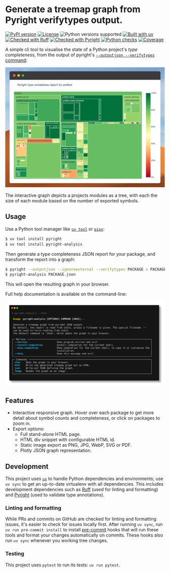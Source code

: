 # Generate a treemap graph from Pyright verifytypes output.

[![PyPI version](https://img.shields.io/pypi/v/pyright-analysis.svg)](https://pypi.python.org/project/pyright-analysis)
[![License](https://img.shields.io/pypi/l/pyright-analysis.svg)](https://pypi.python.org/pypi/ruff)
![Python versions supported](https://img.shields.io/python/required-version-toml?tomlFilePath=https%3A%2F%2Fraw.githubusercontent.com%2Fmjpieters%2Fpyright-analysis%2Fmain%2Fpyproject.toml)
[![Built with uv](https://img.shields.io/endpoint?url=https://raw.githubusercontent.com/astral-sh/uv/main/assets/badge/v0.json)](https://github.com/astral-sh/uv)
[![Checked with Ruff](https://img.shields.io/endpoint?url=https://raw.githubusercontent.com/astral-sh/ruff/main/assets/badge/v2.json)](https://github.com/astral-sh/ruff)
[![Checked with Pyright](https://microsoft.github.io/pyright/img/pyright_badge.svg)](https://microsoft.github.io/pyright/)
[![Python checks](https://github.com/mjpieters/pyright-analysis/actions/workflows/ci-cd.yml/badge.svg)](https://github.com/mjpieters/pyright-analysis/actions/workflows/ci-cd.yml)
[![Coverage](https://codecov.io/gh/mjpieters/pyright-analysis/graph/badge.svg?token=ZRZO4XRBP6)](https://codecov.io/gh/mjpieters/pyright-analysis)

A simple cli tool to visualise the state of a Python project's _type completeness_, from the output of pyright's [`--outputjson --verifytypes` command](https://microsoft.github.io/pyright/#/typed-libraries?id=verifying-type-completeness):

![Sample graph output for prefect](https://raw.githubusercontent.com/mjpieters/pyright-analysis/refs/heads/main/assets/graph-screenshot.png)  <!-- 1980 × 1352 screenshot from Firefox, wrapped with https://shoteasy.fun/screenshot-beautifier/ to 4x3 ratio (2400 × 1800) -->

The interactive graph depicts a projects modules as a tree, with each the size of each module based on the number of exported symbols.

## Usage

Use a Python tool manager like [`uv tool`](https://docs.astral.sh/uv/guides/tools/) or [`pipx`](https://pipx.pypa.io/):

```sh
$ uv tool install pyright
$ uv tool install pyright-analysis
```

Then generate a type completeness JSON report for your package, and transform the report into a graph:

```sh
$ pyright --outputjson --ignoreexternal --verifytypes PACKAGE > PACKAGE.json
$ pyright-analysis PACKAGE.json
```

This will open the resulting graph in your browser.

Full help documentation is available on the command-line:

![pyright-analysis help output](https://raw.githubusercontent.com/mjpieters/pyright-analysis/refs/heads/main/assets/cmd-help.png)  <!-- refresh with `task dev:readme:refresh-screenshot`  -->

## Features

- Interactive responsive graph. Hover over each package to get more detail about symbol counts and completeness, or click on packages to zoom in.
- Export options:
    - Full stand-alone HTML page.
    - HTML div snippet with configurable HTML id.
    - Static image export as PNG, JPG, WebP, SVG or PDF.
    - Plotly JSON graph representation.

## Development

This project uses [`uv`](https://docs.astral.sh/uv/) to handle Python dependencies and environments; use `uv sync` to get an up-to-date virtualenv with all dependencies. This includes development dependencies such as [Ruff](https://docs.astral.sh/ruff/) (used for linting and formatting) and [Pyright](https://microsoft.github.io/pyright/) (used to validate type annotations).

### Linting and formatting

While PRs and commits on GitHub are checked for linting and formatting issues, it's easier to check for issues locally first. After running `uv sync`, run `uv run pre-commit install` to install [pre-commit](https://pre-commit.com/) hooks that will run these tools and format your changes automatically on commits. These hooks also run `uv sync` whenever you working tree changes.

### Testing

This project uses `pytest` to run its tests: `uv run pytest`.

